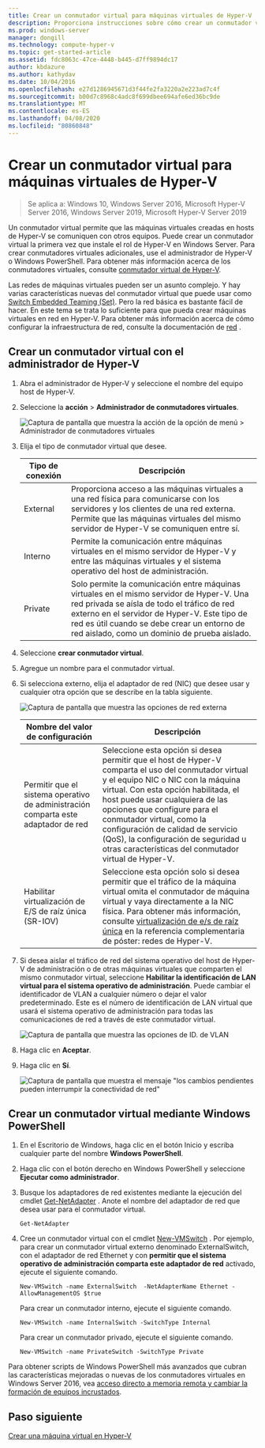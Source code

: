 ```yaml
---
title: Crear un conmutador virtual para máquinas virtuales de Hyper-V
description: Proporciona instrucciones sobre cómo crear un conmutador virtual con el administrador de Hyper-V o Windows PowerShell.
ms.prod: windows-server
manager: dongill
ms.technology: compute-hyper-v
ms.topic: get-started-article
ms.assetid: fdc8063c-47ce-4448-b445-d7ff9894dc17
author: kbdazure
ms.author: kathydav
ms.date: 10/04/2016
ms.openlocfilehash: e27d1286945671d3f44fe2fa3220a2e223ad7c4f
ms.sourcegitcommit: b00d7c8968c4adc8f699dbee694afe6ed36bc9de
ms.translationtype: MT
ms.contentlocale: es-ES
ms.lasthandoff: 04/08/2020
ms.locfileid: "80860848"
---
```

# <a name="create-a-virtual-switch-for-hyper-v-virtual-machines"></a>Crear un conmutador virtual para máquinas virtuales de Hyper-V

>Se aplica a: Windows 10, Windows Server 2016, Microsoft Hyper-V Server 2016, Windows Server 2019, Microsoft Hyper-V Server 2019
  
Un conmutador virtual permite que las máquinas virtuales creadas en hosts de Hyper-V se comuniquen con otros equipos. Puede crear un conmutador virtual la primera vez que instale el rol de Hyper-V en Windows Server. Para crear conmutadores virtuales adicionales, use el administrador de Hyper-V o Windows PowerShell. Para obtener más información acerca de los conmutadores virtuales, consulte [conmutador virtual de Hyper-V](../../hyper-v-virtual-switch/Hyper-V-Virtual-Switch.md).  
  
Las redes de máquinas virtuales pueden ser un asunto complejo. Y hay varias características nuevas del conmutador virtual que puede usar como [Switch Embedded Teaming (Set)](../../hyper-v-virtual-switch/RDMA-and-Switch-Embedded-Teaming.md#switch-embedded-teaming-set). Pero la red básica es bastante fácil de hacer. En este tema se trata lo suficiente para que pueda crear máquinas virtuales en red en Hyper-V. Para obtener más información acerca de cómo configurar la infraestructura de red, consulte la documentación de [red](../../../networking/Networking.md) .   
  
## <a name="create-a-virtual-switch-by-using-hyper-v-manager"></a>Crear un conmutador virtual con el administrador de Hyper-V  
  
1.  Abra el administrador de Hyper-V y seleccione el nombre del equipo host de Hyper-V.  
  
2.  Seleccione la **acción** > **Administrador de conmutadores virtuales**.  
  
    ![Captura de pantalla que muestra la acción de la opción de menú > Administrador de conmutadores virtuales](../media/Hyper-V-Action-VSwitchManager.png)  
  
3.  Elija el tipo de conmutador virtual que desee.  
  
    |Tipo de conexión|Descripción|  
    |-------------------|---------------|  
    |External|Proporciona acceso a las máquinas virtuales a una red física para comunicarse con los servidores y los clientes de una red externa. Permite que las máquinas virtuales del mismo servidor de Hyper-V se comuniquen entre sí.|  
    |Interno|Permite la comunicación entre máquinas virtuales en el mismo servidor de Hyper-V y entre las máquinas virtuales y el sistema operativo del host de administración.|  
    |Private|Solo permite la comunicación entre máquinas virtuales en el mismo servidor de Hyper-V. Una red privada se aísla de todo el tráfico de red externo en el servidor de Hyper-V. Este tipo de red es útil cuando se debe crear un entorno de red aislado, como un dominio de prueba aislado.|  
  
4.  Seleccione **crear conmutador virtual**.  
  
5.  Agregue un nombre para el conmutador virtual.  
  
6.  Si selecciona externo, elija el adaptador de red (NIC) que desee usar y cualquier otra opción que se describe en la tabla siguiente.  
  
    ![Captura de pantalla que muestra las opciones de red externa](../media/Hyper-V-NewVSwitch-ExternalOptions.png)  
  
    |Nombre del valor de configuración|Descripción|  
    |----------------|---------------|  
    |Permitir que el sistema operativo de administración comparta este adaptador de red|Seleccione esta opción si desea permitir que el host de Hyper-V comparta el uso del conmutador virtual y el equipo NIC o NIC con la máquina virtual. Con esta opción habilitada, el host puede usar cualquiera de las opciones que configure para el conmutador virtual, como la configuración de calidad de servicio (QoS), la configuración de seguridad u otras características del conmutador virtual de Hyper-V.|  
    |Habilitar virtualización de E/S de raíz única (SR-IOV)|Seleccione esta opción solo si desea permitir que el tráfico de la máquina virtual omita el conmutador de máquina virtual y vaya directamente a la NIC física. Para obtener más información, consulte [virtualización de e/s de raíz única](https://technet.microsoft.com/library/dn641211.aspx#Sec4) en la referencia complementaria de póster: redes de Hyper-V.|  
  
7.  Si desea aislar el tráfico de red del sistema operativo del host de Hyper-V de administración o de otras máquinas virtuales que comparten el mismo conmutador virtual, seleccione **Habilitar la identificación de LAN virtual para el sistema operativo de administración**. Puede cambiar el identificador de VLAN a cualquier número o dejar el valor predeterminado. Este es el número de identificación de LAN virtual que usará el sistema operativo de administración para todas las comunicaciones de red a través de este conmutador virtual.  
  
    ![Captura de pantalla que muestra las opciones de ID. de VLAN](../media/Hyper-V-NewSwitch-VLAN.png)  
  
8.  Haga clic en **Aceptar**.  
  
9. Haga clic en **Sí**.  
  
    ![Captura de pantalla que muestra el mensaje "los cambios pendientes pueden interrumpir la conectividad de red"](../media/Hyper-V-NewVSwitch-DisruptNetwork.png)  
  
## <a name="create-a-virtual-switch-by-using-windows-powershell"></a>Crear un conmutador virtual mediante Windows PowerShell  
  
1.  En el Escritorio de Windows, haga clic en el botón Inicio y escriba cualquier parte del nombre **Windows PowerShell**.  
  
2.  Haga clic con el botón derecho en Windows PowerShell y seleccione **Ejecutar como administrador**.  
  
3.  Busque los adaptadores de red existentes mediante la ejecución del cmdlet [Get-NetAdapter](https://technet.microsoft.com/library/jj130867.aspx) . Anote el nombre del adaptador de red que desea usar para el conmutador virtual.  
  
    ```  
    Get-NetAdapter  
    ```  
  
4.  Cree un conmutador virtual con el cmdlet [New-VMSwitch](https://technet.microsoft.com/library/hh848455.aspx) . Por ejemplo, para crear un conmutador virtual externo denominado ExternalSwitch, con el adaptador de red Ethernet y con **permitir que el sistema operativo de administración comparta este adaptador de red** activado, ejecute el siguiente comando.  
  
    ```  
    New-VMSwitch -name ExternalSwitch  -NetAdapterName Ethernet -AllowManagementOS $true  
    ```  
  
    Para crear un conmutador interno, ejecute el siguiente comando.  
  
    ```  
    New-VMSwitch -name InternalSwitch -SwitchType Internal  
    ```  
  
    Para crear un conmutador privado, ejecute el siguiente comando.  
  
    ```  
    New-VMSwitch -name PrivateSwitch -SwitchType Private  
    ```  
  
Para obtener scripts de Windows PowerShell más avanzados que cubran las características mejoradas o nuevas de los conmutadores virtuales en Windows Server 2016, vea [acceso directo a memoria remota y cambiar la formación de equipos incrustados](../../hyper-v-virtual-switch/RDMA-and-Switch-Embedded-Teaming.md).  

  
## <a name="next-step"></a>Paso siguiente  
[Crear una máquina virtual en Hyper-V](Create-a-virtual-machine-in-Hyper-V.md)  
  


